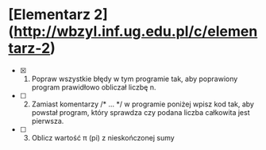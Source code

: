 # [Elementarz 2] (http://wbzyl.inf.ug.edu.pl/c/elementarz-2)

* [X] 1. Popraw wszystkie błędy w tym programie tak, aby poprawiony program prawidłowo obliczał liczbę n.
* [ ] 2. Zamiast komentarzy /* ... */ w programie poniżej wpisz kod tak, aby powstał program, który sprawdza czy podana liczba całkowita jest pierwsza.
* [ ] 3. Oblicz wartość π (pi) z nieskończonej sumy